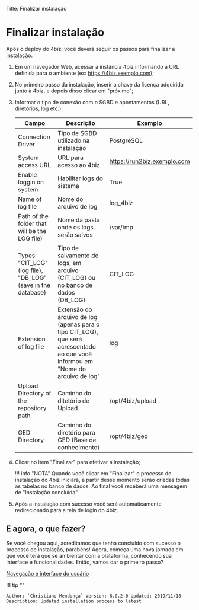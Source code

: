 Title: Finalizar instalação

# Finalizar instalação

Após o deploy do 4biz, você deverá seguir os passos para finalizar a instalação.

1. Em um navegador Web, acessar a instância 4biz informando a URL definida para o ambiente (ex: https://4biz.exemplo.com);

2. No primeiro passo da instalação, inserir a chave da licença adquirida junto à 4biz, e depois disso clicar em "próximo";

3. Informar o tipo de conexão com o SGBD e apontamentos (URL, diretórios, log etc.);

    |Campo|Descrição|Exemplo|
    |-----|---------|-------|
    |Connection Driver|Tipo de SGBD utilizado na instalação |PostgreSQL |
    |System access URL|URL para acesso ao 4biz | https://run2biz.exemplo.com|
    |Enable loggin on system|Habilitar logs do sistema |True |
    |Name of log file|Nome do arquivo de log | log_4biz |
    |Path of the folder that will be the LOG file) |Nome da pasta onde os logs serão salvos |/var/tmp |
    |Types: "CIT_LOG" (log file), "DB_LOG" (save in the database) |Tipo de salvamento de logs, em arquivo (CIT_LOG) ou no banco de dados (DB_LOG) | CIT_LOG|
    |Extension of log file|Extensão do arquivo de log (apenas para o tipo CIT_LOG), que será acrescentado ao que você informou em "Nome do arquivo de log" | log |
    |Upload Directory of the repository path|Caminho do ditetório de Upload | /opt/4biz/upload |
    |GED Directory |Caminho do diretório para GED (Base de conhecimento)| /opt/4biz/ged|

4. Clicar no item "Finalizar" para efetivar a instalação;

    !!! info "NOTA"
        Quando você clicar em "Finalizar" o processo de instalação do 4biz iniciará, a partir desse momento serão criadas todas as tabelas no banco de dados. Ao final você receberá uma mensagem de "Instalação concluída".

5. Após a instalação com sucesso você será automaticamente redirecionado para a tela de login do 4biz.

## E agora, o que fazer?

Se você chegou aqui, acreditamos que tenha concluído com sucesso o processo de instalação, parabéns! Agora, começa uma nova jornada em que você terá que se ambientar com a plataforma, conhecendo sua interface e funcionalidades. Então, vamos dar o primeiro passo?

[Navegação e interface do usuário][1]

!!! tip ""

    Author: `Christiano Mendonça` Version: 8.0.2.0 Updated: 2019/11/18 Description: Updated installation process to latest

[1]:/pt-br/4biz-helium/initial-settings/navigation-and-user-interface.html
